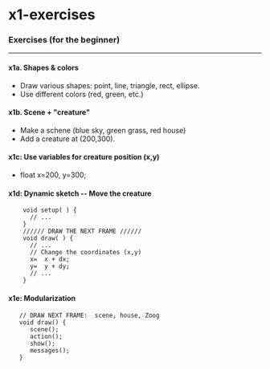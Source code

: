 # x1-exercises
### Exercises (for the beginner)
---------------------------------

#### x1a.  Shapes & colors  
  * Draw various shapes:  point, line, triangle, rect, ellipse.   
  * Use different colors (red, green, etc.)

#### x1b.  Scene + "creature"
  * Make a schene (blue sky, green grass, red house)
  * Add a creature at (200,300).  
 
#### x1c:  Use variables for creature position (x,y)  
 * float x=200, y=300;

#### x1d:  Dynamic sketch -- Move the creature
````
    void setup( ) {
      // ...
    }
    ////// DRAW THE NEXT FRAME //////
    void draw( ) {
      // ...
      // Change the coordinates (x,y)
      x=  x + dx;
      y=  y + dy;
      // ...
    }
 ````

#### x1e:  Modularization
````
   // DRAW NEXT FRAME:  scene, house, Zoog
   void draw() {
      scene();
      action();
      show();
      messages();
   }
````
